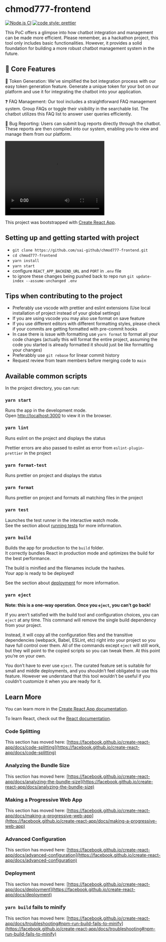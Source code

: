# chmod777-frontend

[![Node.js CI](https://github.com/sai-github/chmod777-frontend/actions/workflows/node.js.yml/badge.svg)](https://github.com/sai-github/chmod777-frontend/actions/workflows/node.js.yml) [![code style: prettier](https://img.shields.io/badge/code_style-prettier-ff69b4.svg)](https://github.com/prettier/prettier)

This PoC offers a glimpse into how chatbot integration and management can be made more efficient. Please remember, as a hackathon project, this tool only includes basic functionalities. However, it provides a solid foundation for building a more robust chatbot management system in the future.

## 🌟 Core Features
🔑 Token Generation: We've simplified the bot integration process with our easy token generation feature. Generate a unique token for your bot on our platform and use it for integrating the chatbot into your application.

❓ FAQ Management: Our tool includes a straightforward FAQ management system. Group FAQs or toggle their visibility in the searchable list. The chatbot utilizes this FAQ list to answer user queries efficiently.

🐞 Bug Reporting: Users can submit bug reports directly through the chatbot. These reports are then compiled into our system, enabling you to view and manage them from our platform.

<video width="320" height="240" controls>
  <source src="./docs/demo.webm" type="video/webm">
</video>


This project was bootstrapped with [Create React App](https://github.com/facebook/create-react-app).

## Setting up and getting started with project

-   `git clone https://github.com/sai-github/chmod777-frontend.git`
-   `cd chmod777-frontend`
-   `yarn install`
-   `yarn start`
-   configure `REACT_APP_BACKEND_URL` and `PORT` in `.env` file
-   to ignore these changes being pushed back to repo run `git update-index --assume-unchanged .env`

## Tips when contributing to the project

-   Preferably use vscode with prettier and eslint extensions (Use local installation of project instead of your global settings)
-   If you are using vscode you may also use format on save feature
-   If you use different editors with different formatting styles, please check if your commits are getting formatted with pre-commit hooks
-   In case there is issue with formatting use `yarn format` to format all your code changes (actually this will format the entire project, assuming the code you started is already formatted it should just be like formatting your changes)
-   Preferabbly use `git rebase` for linear commit history
-   Request review from team members before merging code to `main`

## Available common scripts

In the project directory, you can run:

### `yarn start`

Runs the app in the development mode.\
Open [http://localhost:3000](http://localhost:3000) to view it in the browser.

### `yarn lint`

Runs eslint on the project and displays the status

Prettier errors are also passed to eslint as error from `eslint-plugin-prettier` in the project

### `yarn format-test`

Runs prettier on project and displays the status

### `yarn format`

Runs prettier on project and formats all matching files in the project

### `yarn test`

Launches the test runner in the interactive watch mode.\
See the section about [running tests](https://facebook.github.io/create-react-app/docs/running-tests) for more information.

### `yarn build`

Builds the app for production to the `build` folder.\
It correctly bundles React in production mode and optimizes the build for the best performance.

The build is minified and the filenames include the hashes.\
Your app is ready to be deployed!

See the section about [deployment](https://facebook.github.io/create-react-app/docs/deployment) for more information.

### `yarn eject`

**Note: this is a one-way operation. Once you `eject`, you can’t go back!**

If you aren’t satisfied with the build tool and configuration choices, you can `eject` at any time. This command will remove the single build dependency from your project.

Instead, it will copy all the configuration files and the transitive dependencies (webpack, Babel, ESLint, etc) right into your project so you have full control over them. All of the commands except `eject` will still work, but they will point to the copied scripts so you can tweak them. At this point you’re on your own.

You don’t have to ever use `eject`. The curated feature set is suitable for small and middle deployments, and you shouldn’t feel obligated to use this feature. However we understand that this tool wouldn’t be useful if you couldn’t customize it when you are ready for it.

## Learn More

You can learn more in the [Create React App documentation](https://facebook.github.io/create-react-app/docs/getting-started).

To learn React, check out the [React documentation](https://reactjs.org/).

### Code Splitting

This section has moved here: [https://facebook.github.io/create-react-app/docs/code-splitting](https://facebook.github.io/create-react-app/docs/code-splitting)

### Analyzing the Bundle Size

This section has moved here: [https://facebook.github.io/create-react-app/docs/analyzing-the-bundle-size](https://facebook.github.io/create-react-app/docs/analyzing-the-bundle-size)

### Making a Progressive Web App

This section has moved here: [https://facebook.github.io/create-react-app/docs/making-a-progressive-web-app](https://facebook.github.io/create-react-app/docs/making-a-progressive-web-app)

### Advanced Configuration

This section has moved here: [https://facebook.github.io/create-react-app/docs/advanced-configuration](https://facebook.github.io/create-react-app/docs/advanced-configuration)

### Deployment

This section has moved here: [https://facebook.github.io/create-react-app/docs/deployment](https://facebook.github.io/create-react-app/docs/deployment)

### `yarn build` fails to minify

This section has moved here: [https://facebook.github.io/create-react-app/docs/troubleshooting#npm-run-build-fails-to-minify](https://facebook.github.io/create-react-app/docs/troubleshooting#npm-run-build-fails-to-minify)
